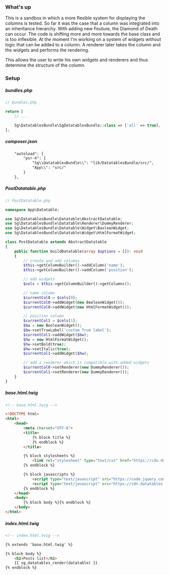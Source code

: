 ### What's up

This is a sandbox in which a more flexible system for displaying the columns is tested.
So far it was the case that a column was integrated into an inheritance hierarchy.
With adding new Feuture, the Diamond of Death can occur. The code is shifting more and more
towards the base class and is too inflexible. At the moment I'm working on a system of widgets
without logic that can be added to a column. A renderer later takes the column and the widgets
and performs the rendering.

This allows the user to write his own widgets and renderers and thus determine the structure of the column.

### Setup

##### bundles.php

```php
// bundles.php

return [
    // ...

    Sg\DatatablesBundle\SgDatatablesBundle::class => ['all' => true],
];
```

##### composer.json

```html
    "autoload": {
        "psr-4": {
            "Sg\\DatatablesBundle\\": "lib/DatatablesBundle/src/",
            "App\\": "src/"
        }
    },
```

##### PostDatatable.php

```php
// PostDatatable.php

namespace App\Datatable;

use Sg\DatatablesBundle\Datatable\AbstractDatatable;
use Sg\DatatablesBundle\Datatable\Renderer\DummyRenderer;
use Sg\DatatablesBundle\Datatable\Widget\BooleanWidget;
use Sg\DatatablesBundle\Datatable\Widget\HtmlFormatWidget;

class PostDatatable extends AbstractDatatable
{
    public function buildDatatable(array $options = []): void
    {
        // create and add columns
        $this->getColumnBuilder()->addColumn('name');
        $this->getColumnBuilder()->addColumn('position');

        // add widgets
        $cols = $this->getColumnBuilder()->getColumns();

        // name column
        $currentCol0 = $cols[0];
        $currentCol0->addWidget(new BooleanWidget());
        $currentCol0->addWidget(new HtmlFormatWidget());

        // position column
        $currentCol1 = $cols[1];
        $bw = new BooleanWidget();
        $bw->setTrueLabel('custom True label');
        $currentCol1->addWidget($bw);
        $hw = new HtmlFormatWidget();
        $hw->setBold(true);
        $hw->setItalic(true);
        $currentCol1->addWidget($hw);

        // add a renderer which is compatible with added widgets
        $currentCol0->setRenderer(new DummyRenderer());
        $currentCol1->setRenderer(new DummyRenderer());
    }
}
```

##### base.html.twig

```html
<!-- base.html.twig -->

<!DOCTYPE html>
<html>
    <head>
        <meta charset="UTF-8">
        <title>
            {% block title %}
            {% endblock %}
        </title>

        {% block stylesheets %}
            <link rel="stylesheet" type="text/css" href="https://cdn.datatables.net/1.10.24/css/jquery.dataTables.min.css" />
        {% endblock %}

        {% block javascripts %}
            <script type="text/javascript" src="https://code.jquery.com/jquery-3.6.0.min.js"></script>
            <script type="text/javascript" src="https://cdn.datatables.net/1.10.24/js/jquery.dataTables.min.js"></script>
        {% endblock %}
    </head>
    <body>
        {% block body %}{% endblock %}
    </body>
</html>
```

##### index.html.twig

```html
<!-- index.html.twig -->

{% extends 'base.html.twig' %}

{% block body %}
    <h2>Posts list</h2>
    {{ sg_datatables_render(datatable) }}
{% endblock %}
```

